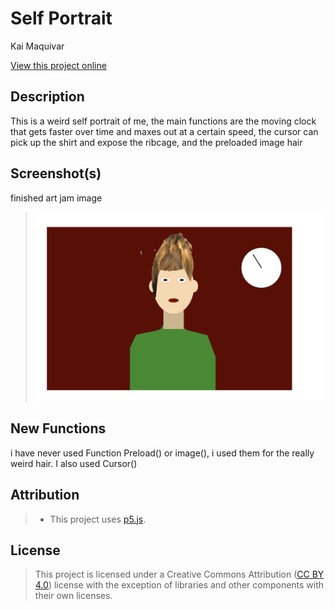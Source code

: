# Self Portrait

Kai Maquivar

[View this project online](URL_FOR_THE_RUNNING_PROJECT)

## Description

This is a weird self portrait of me, the main functions are the moving clock that gets faster over time and maxes out at a certain speed, the cursor can pick up the shirt and expose the ribcage, and the preloaded image hair


## Screenshot(s)

finished art jam image

> ![finished artjam](finishedartjam.png)

## New Functions

i have never used Function Preload() or image(), i used them for the really weird hair. I also used Cursor()

## Attribution

> - This project uses [p5.js](https://p5js.org).


## License

> This project is licensed under a Creative Commons Attribution ([CC BY 4.0](https://creativecommons.org/licenses/by/4.0/deed.en)) license with the exception of libraries and other components with their own licenses.

